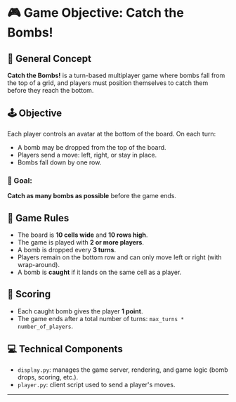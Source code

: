 
# 🎮 Game Objective: Catch the Bombs!

## 🧠 General Concept

**Catch the Bombs!** is a turn-based multiplayer game where bombs fall from the top of a grid, and players must position themselves to catch them before they reach the bottom.

## 🕹️ Objective

Each player controls an avatar at the bottom of the board. On each turn:

* A bomb may be dropped from the top of the board.
* Players send a move: left, right, or stay in place.
* Bombs fall down by one row.

### 🎯 Goal:

**Catch as many bombs as possible** before the game ends.


## 🧩 Game Rules

* The board is **10 cells wide** and **10 rows high**.
* The game is played with **2 or more players**.
* A bomb is dropped every **3 turns**.
* Players remain on the bottom row and can only move left or right (with wrap-around).
* A bomb is **caught** if it lands on the same cell as a player.


## 🔢 Scoring

* Each caught bomb gives the player **1 point**.
* The game ends after a total number of turns: `max_turns * number_of_players`.


## 💻 Technical Components

* `display.py`: manages the game server, rendering, and game logic (bomb drops, scoring, etc.).
* `player.py`: client script used to send a player's moves.

---
